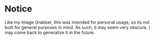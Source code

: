 # Notice
Like my Image Grabber, this was intended for personal usage, so its not built for general purposes in mind. As such, it may seem very obscure. I may come back to generalize it in the future.
